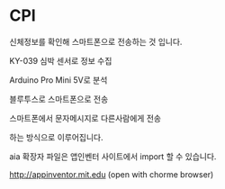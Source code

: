 CPI
===

신체정보를 확인해 스마트폰으로 전송하는 것 입니다.

KY-039 심박 센서로 정보 수집

Arduino Pro Mini 5V로 분석

블루투스로 스마트폰으로 전송

스마트폰에서 문자메시지로 다른사람에게 전송

하는 방식으로 이루어집니다.

aia 확장자 파일은 앱인벤터 사이트에서 import 할 수 있습니다.

http://appinventor.mit.edu (open with chorme browser)

